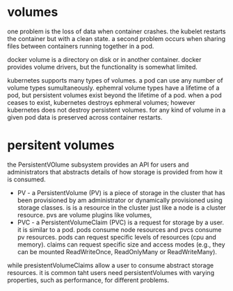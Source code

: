 # volumes

one problem is the loss of data when container crashes. the kubelet restarts the container but with a clean state. a second problem occurs when sharing files between containers running together in a pod.

docker volume is a directory on disk or in another container. docker provides volume drivers, but the functionality is somewhat limited.

kubernetes supports many types of volumes. a pod can use any number of volume types sumultaneously. ephemral volume types have a lifetime of a pod, but persistent volumes exist beyond the lifetime of a pod. when a pod ceases to exist, kubernetes destroys ephmeral volumes; however kubernetes does not destroy persistent volumes. for any kind of volume in a given pod data is preserved across container restarts.

# persitent volumes

the PersistentVOlume subsystem provides an API for users and administrators that abstracts details of how storage is provided from how it is consumed.

- PV - a PersistentVolume (PV) is a piece of storage in the cluster that has been provisioned by am administrator or dynamically provisioned using storage classes. is is a resource in the cluster just like a node is a cluster resource. pvs are volume plugins like volumes,
- PVC - a PersistentVolumeClaim (PVC) is a request for storage by a user. it is similar to a pod. pods consume node resources and pvcs consume pv resources. pods can request specific levels of resources (cpu and memory). claims can request specific size and access modes (e.g., they can be mounted ReadWriteOnce, ReadOnlyMany or ReadWriteMany).

while presistentVolumeClaims allow a user to consume abstract storage resources. it is common taht users need persistentVolumes with varying properties, such as performance, for different problems.
